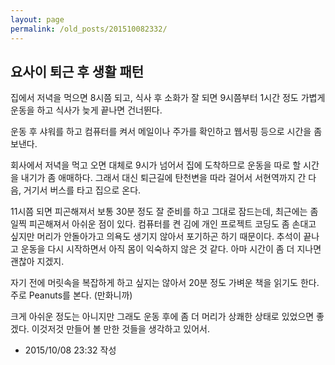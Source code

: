 ```yaml
---
layout: page
permalink: /old_posts/201510082332/
---
```


## 요사이 퇴근 후 생활 패턴

집에서 저녁을 먹으면 8시쯤 되고, 식사 후 소화가 잘 되면 9시쯤부터 1시간 정도 가볍게 운동을 하고 식사가 늦게 끝나면 건너뛴다.

운동 후 샤워를 하고 컴퓨터를 켜서 메일이나 주가를 확인하고 웹서핑 등으로 시간을 좀 보낸다.

회사에서 저녁을 먹고 오면 대체로 9시가 넘어서 집에 도착하므로 운동을 따로 할 시간을 내기가 좀 애매하다. 그래서 대신 퇴근길에 탄천변을 따라 걸어서 서현역까지 간 다음, 거기서 버스를 타고 집으로 온다.

11시쯤 되면 피곤해져서 보통 30분 정도 잘 준비를 하고 그대로 잠드는데, 최근에는 좀 일찍 피곤해져서 아쉬운 점이 있다. 컴퓨터를 켠 김에 개인 프로젝트 코딩도 좀 손대고 싶지만 머리가 안돌아가고 의욕도 생기지 않아서 포기하곤 하기 때문이다. 추석이 끝나고 운동을 다시 시작하면서 아직 몸이 익숙하지 않은 것 같다. 아마 시간이 좀 더 지나면 괜찮아 지겠지.

자기 전에 머릿속을 복잡하게 하고 싶지는 않아서 20분 정도 가벼운 책을 읽기도 한다. 주로 Peanuts를 본다. (만화니까)

크게 아쉬운 정도는 아니지만 그래도 운동 후에 좀 더 머리가 상쾌한 상태로 있었으면 좋겠다. 이것저것 만들어 볼 만한 것들을 생각하고 있어서.




- 2015/10/08 23:32 작성